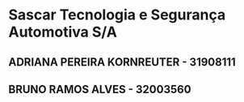 # Sascar Tecnologia e Segurança Automotiva S/A
## ADRIANA PEREIRA KORNREUTER - 31908111
## BRUNO RAMOS ALVES - 32003560
